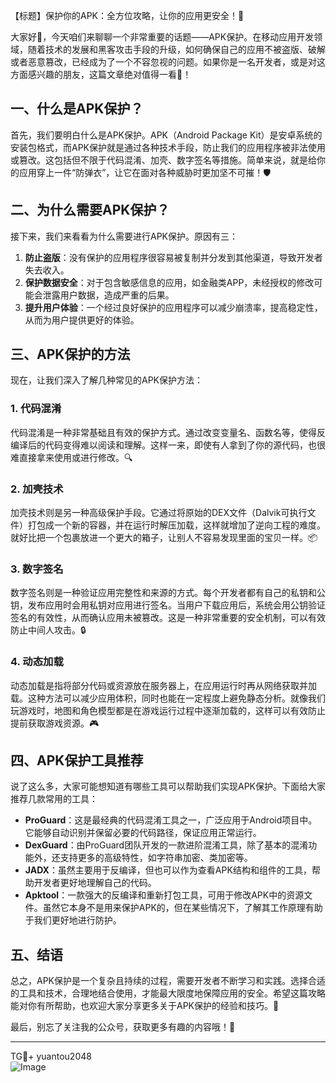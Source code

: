 【标题】保护你的APK：全方位攻略，让你的应用更安全！🚀

大家好👋，今天咱们来聊聊一个非常重要的话题——APK保护。在移动应用开发领域，随着技术的发展和黑客攻击手段的升级，如何确保自己的应用不被盗版、破解或者恶意篡改，已经成为了一个不容忽视的问题。如果你是一名开发者，或是对这方面感兴趣的朋友，这篇文章绝对值得一看👀！

## 一、什么是APK保护？

首先，我们要明白什么是APK保护。APK（Android Package Kit）是安卓系统的安装包格式，而APK保护就是通过各种技术手段，防止我们的应用程序被非法使用或篡改。这包括但不限于代码混淆、加壳、数字签名等措施。简单来说，就是给你的应用穿上一件“防弹衣”，让它在面对各种威胁时更加坚不可摧！🛡️

## 二、为什么需要APK保护？

接下来，我们来看看为什么需要进行APK保护。原因有三：

1. **防止盗版**：没有保护的应用程序很容易被复制并分发到其他渠道，导致开发者失去收入。
2. **保护数据安全**：对于包含敏感信息的应用，如金融类APP，未经授权的修改可能会泄露用户数据，造成严重的后果。
3. **提升用户体验**：一个经过良好保护的应用程序可以减少崩溃率，提高稳定性，从而为用户提供更好的体验。

## 三、APK保护的方法

现在，让我们深入了解几种常见的APK保护方法：

### 1. 代码混淆

代码混淆是一种非常基础且有效的保护方式。通过改变变量名、函数名等，使得反编译后的代码变得难以阅读和理解。这样一来，即使有人拿到了你的源代码，也很难直接拿来使用或进行修改。🔍

### 2. 加壳技术

加壳技术则是另一种高级保护手段。它通过将原始的DEX文件（Dalvik可执行文件）打包成一个新的容器，并在运行时解压加载，这样就增加了逆向工程的难度。就好比把一个包裹放进一个更大的箱子，让别人不容易发现里面的宝贝一样。📦

### 3. 数字签名

数字签名则是一种验证应用完整性和来源的方式。每个开发者都有自己的私钥和公钥，发布应用时会用私钥对应用进行签名。当用户下载应用后，系统会用公钥验证签名的有效性，从而确认应用未被篡改。这是一种非常重要的安全机制，可以有效防止中间人攻击。🔒

### 4. 动态加载

动态加载是指将部分代码或资源放在服务器上，在应用运行时再从网络获取并加载。这种方法可以减少应用体积，同时也能在一定程度上避免静态分析。就像我们玩游戏时，地图和角色模型都是在游戏运行过程中逐渐加载的，这样可以有效防止提前获取游戏资源。🎮

## 四、APK保护工具推荐

说了这么多，大家可能想知道有哪些工具可以帮助我们实现APK保护。下面给大家推荐几款常用的工具：

- **ProGuard**：这是最经典的代码混淆工具之一，广泛应用于Android项目中。它能够自动识别并保留必要的代码路径，保证应用正常运行。
- **DexGuard**：由ProGuard团队开发的一款进阶混淆工具，除了基本的混淆功能外，还支持更多的高级特性，如字符串加密、类加密等。
- **JADX**：虽然主要用于反编译，但也可以作为查看APK结构和组件的工具，帮助开发者更好地理解自己的代码。
- **Apktool**：一款强大的反编译和重新打包工具，可用于修改APK中的资源文件。虽然它本身不是用来保护APK的，但在某些情况下，了解其工作原理有助于我们更好地进行防护。

## 五、结语

总之，APK保护是一个复杂且持续的过程，需要开发者不断学习和实践。选择合适的工具和技术，合理地结合使用，才能最大限度地保障应用的安全。希望这篇攻略能对你有所帮助，也欢迎大家分享更多关于APK保护的经验和技巧。💪

最后，别忘了关注我的公众号，获取更多有趣的内容哦！🎉

---

TG💪+ yuantou2048  
![Image](https://github.com/user-attachments/assets/cf57a8bb-a08e-43c1-ad82-039f33c64200)